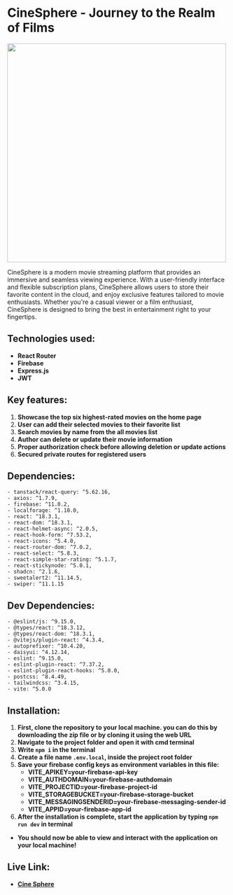 # CineSphere - Journey to the Realm of Films

  <img height="500" src="https://i.ibb.co.com/2NmjKcZ/cine-spher.webp"  />
   <img width="20" />

CineSphere is a modern movie streaming platform that provides an immersive and seamless viewing experience. With a user-friendly interface and flexible subscription plans, CineSphere allows users to store their favorite content in the cloud, and enjoy exclusive features tailored to movie enthusiasts. Whether you're a casual viewer or a film enthusiast, CineSphere is designed to bring the best in entertainment right to your fingertips.

## Technologies used:
- **React Router**
- **Firebase**
- **Express.js**
- **JWT**

## Key features:
1. **Showcase the top six highest-rated movies on the home page**
2. **User can add their selected movies to their favorite list** 
3. **Search movies by name from the all movies list**
4. **Author can delete or update their movie information** 
5. **Proper authorization check before allowing deletion or update actions**
6. **Secured private routes for registered users**

## Dependencies:
    - tanstack/react-query: ^5.62.16,
    - axios: ^1.7.9,
    - firebase: ^11.0.2,
    - localforage: ^1.10.0,
    - react: ^18.3.1,
    - react-dom: ^18.3.1,
    - react-helmet-async: ^2.0.5,
    - react-hook-form: ^7.53.2,
    - react-icons: ^5.4.0,
    - react-router-dom: ^7.0.2,
    - react-select: ^5.8.3,
    - react-simple-star-rating: ^5.1.7,
    - react-stickynode: ^5.0.1,
    - shadcn: ^2.1.6,
    - sweetalert2: ^11.14.5,
    - swiper: ^11.1.15

## Dev Dependencies:
    - @eslint/js: ^9.15.0,
    - @types/react: ^18.3.12,
    - @types/react-dom: ^18.3.1,
    - @vitejs/plugin-react: ^4.3.4,
    - autoprefixer: ^10.4.20,
    - daisyui: ^4.12.14,
    - eslint: ^9.15.0,
    - eslint-plugin-react: ^7.37.2,
    - eslint-plugin-react-hooks: ^5.0.0,
    - postcss: ^8.4.49,
    - tailwindcss: ^3.4.15,
    - vite: ^5.0.0


## Installation:
1. **First, clone the repository to your local machine. you can do this by downloading the zip file or by cloning it using the web URL**
2. **Navigate to the project folder and open it with cmd terminal**
3. **Write <code>npm i</code> in the terminal**
4. **Create a file name <code>.env.local</code>, inside the project root folder**
5. **Save your firebase config keys as environment variables in this file:**
   - **VITE_APIKEY=your-firebase-api-key**
    - **VITE_AUTHDOMAIN=your-firebase-authdomain**
    - **VITE_PROJECTID=your-firebase-project-id**
    - **VITE_STORAGEBUCKET=your-firebase-storage-bucket**
    - **VITE_MESSAGINGSENDERID=your-firebase-messaging-sender-id**
    - **VITE_APPID=your-firebase-app-id**
6. **After the installation is complete, start the application by typing <code>npm run dev</code> in terminal**

- **You should now be able to view and interact with the application on your local machine!**

##  Live Link:
- **[Cine Sphere](https://cine-sphere-2d6f3.web.app)**
